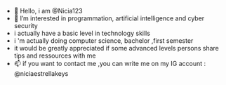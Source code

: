 - 👋 Hello, i am  @Nicia123
- 👀 I’m interested in programmation, artificial intelligence and cyber security 
- i actually have a basic level in technology skills
- i 'm actually doing computer science, bachelor ,first semester 
- it would be greatly appreciated if some advanced levels persons share tips and  ressources with me 
- 📫 if you want to contact me ,you can write me on my IG account : @niciaestrellakeys 
  

<!---
Nicia123/Nicia123 is a ✨ special ✨ repository because its `README.md` (this file) appears on your GitHub profile.
You can click the Preview link to take a look at your changes.
--->
